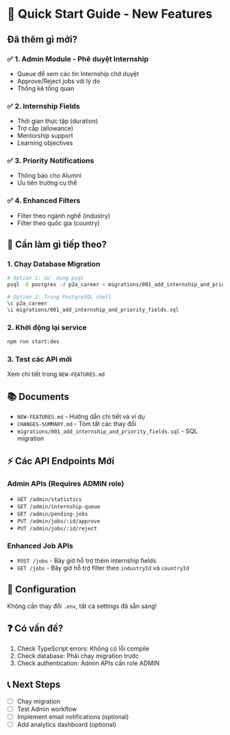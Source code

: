 # 🚀 Quick Start Guide - New Features

## Đã thêm gì mới?

### ✅ 1. Admin Module - Phê duyệt Internship

- Queue để xem các tin Internship chờ duyệt
- Approve/Reject jobs với lý do
- Thống kê tổng quan

### ✅ 2. Internship Fields

- Thời gian thực tập (duration)
- Trợ cấp (allowance)
- Mentorship support
- Learning objectives

### ✅ 3. Priority Notifications

- Thông báo cho Alumni
- Ưu tiên trường cụ thể

### ✅ 4. Enhanced Filters

- Filter theo ngành nghề (industry)
- Filter theo quốc gia (country)

## 📝 Cần làm gì tiếp theo?

### 1. Chạy Database Migration

```bash
# Option 1: Sử dụng psql
psql -U postgres -d p2a_career < migrations/001_add_internship_and_priority_fields.sql

# Option 2: Trong PostgreSQL shell
\c p2a_career
\i migrations/001_add_internship_and_priority_fields.sql
```

### 2. Khởi động lại service

```bash
npm run start:dev
```

### 3. Test các API mới

Xem chi tiết trong `NEW-FEATURES.md`

## 📚 Documents

- `NEW-FEATURES.md` - Hướng dẫn chi tiết và ví dụ
- `CHANGES-SUMMARY.md` - Tóm tắt các thay đổi
- `migrations/001_add_internship_and_priority_fields.sql` - SQL migration

## ⚡ Các API Endpoints Mới

### Admin APIs (Requires ADMIN role)

- `GET /admin/statistics`
- `GET /admin/internship-queue`
- `GET /admin/pending-jobs`
- `PUT /admin/jobs/:id/approve`
- `PUT /admin/jobs/:id/reject`

### Enhanced Job APIs

- `POST /jobs` - Bây giờ hỗ trợ thêm internship fields
- `GET /jobs` - Bây giờ hỗ trợ filter theo `industryId` và `countryId`

## 🔧 Configuration

Không cần thay đổi `.env`, tất cả settings đã sẵn sàng!

## ❓ Có vấn đề?

1. Check TypeScript errors: Không có lỗi compile
2. Check database: Phải chạy migration trước
3. Check authentication: Admin APIs cần role ADMIN

## 📞 Next Steps

- [ ] Chạy migration
- [ ] Test Admin workflow
- [ ] Implement email notifications (optional)
- [ ] Add analytics dashboard (optional)
